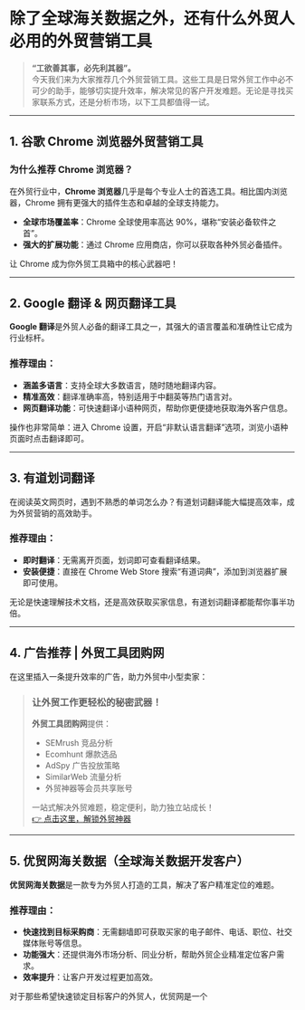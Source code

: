 # 除了全球海关数据之外，还有什么外贸人必用的外贸营销工具

> **“工欲善其事，必先利其器”。**  
今天我们来为大家推荐几个外贸营销工具。这些工具是日常外贸工作中必不可少的助手，能够切实提升效率，解决常见的客户开发难题。无论是寻找买家联系方式，还是分析市场，以下工具都值得一试。

---

## 1. 谷歌 Chrome 浏览器外贸营销工具

### 为什么推荐 Chrome 浏览器？
在外贸行业中，**Chrome 浏览器**几乎是每个专业人士的首选工具。相比国内浏览器，Chrome 拥有更强大的插件生态和卓越的全球支持能力。

- **全球市场覆盖率**：Chrome 全球使用率高达 90%，堪称“安装必备软件之首”。
- **强大的扩展功能**：通过 Chrome 应用商店，你可以获取各种外贸必备插件。

让 Chrome 成为你外贸工具箱中的核心武器吧！

---

## 2. Google 翻译 & 网页翻译工具

**Google 翻译**是外贸人必备的翻译工具之一，其强大的语言覆盖和准确性让它成为行业标杆。

### 推荐理由：
- **涵盖多语言**：支持全球大多数语言，随时随地翻译内容。
- **精准高效**：翻译准确率高，特别适用于中翻英等热门语言对。
- **网页翻译功能**：可快速翻译小语种网页，帮助你更便捷地获取海外客户信息。

操作也非常简单：进入 Chrome 设置，开启“非默认语言翻译”选项，浏览小语种页面时点击翻译即可。

---

## 3. 有道划词翻译

在阅读英文网页时，遇到不熟悉的单词怎么办？有道划词翻译能大幅提高效率，成为外贸营销的高效助手。

### 推荐理由：
- **即时翻译**：无需离开页面，划词即可查看翻译结果。
- **安装便捷**：直接在 Chrome Web Store 搜索“有道词典”，添加到浏览器扩展即可使用。

无论是快速理解技术文档，还是高效获取买家信息，有道划词翻译都能帮你事半功倍。

---

## 4. **广告推荐 | 外贸工具团购网**

在这里插入一条提升效率的广告，助力外贸中小型卖家：

> ### **让外贸工作更轻松的秘密武器！**
> **外贸工具团购网**提供：
> - SEMrush 竞品分析
> - Ecomhunt 爆款选品
> - AdSpy 广告投放策略
> - SimilarWeb 流量分析
> - 外贸神器等会员共享账号  
>
> 一站式解决外贸难题，稳定便利，助力独立站成长！  
> [👉 点击这里，解锁外贸神器](https://bit.ly/waimao518)

---

## 5. 优贸网海关数据（全球海关数据开发客户）

**优贸网海关数据**是一款专为外贸人打造的工具，解决了客户精准定位的难题。

### 推荐理由：
- **快速找到目标采购商**：无需翻墙即可获取买家的电子邮件、电话、职位、社交媒体账号等信息。
- **功能强大**：还提供海外市场分析、同业分析，帮助外贸企业精准定位客户需求。
- **效率提升**：让客户开发过程更加高效。

对于那些希望快速锁定目标客户的外贸人，优贸网是一个
